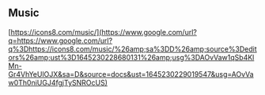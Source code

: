 ## Music

[https://icons8.com/music/](https://www.google.com/url?q=https://www.google.com/url?q%3Dhttps://icons8.com/music/%26amp;sa%3DD%26amp;source%3Deditors%26amp;ust%3D1645230228680131%26amp;usg%3DAOvVaw1qSb4KlMn-Gr4VhYeUlOJX&sa=D&source=docs&ust=1645230229019547&usg=AOvVaw0Th0niUGJ4fgjTySNROcUS)